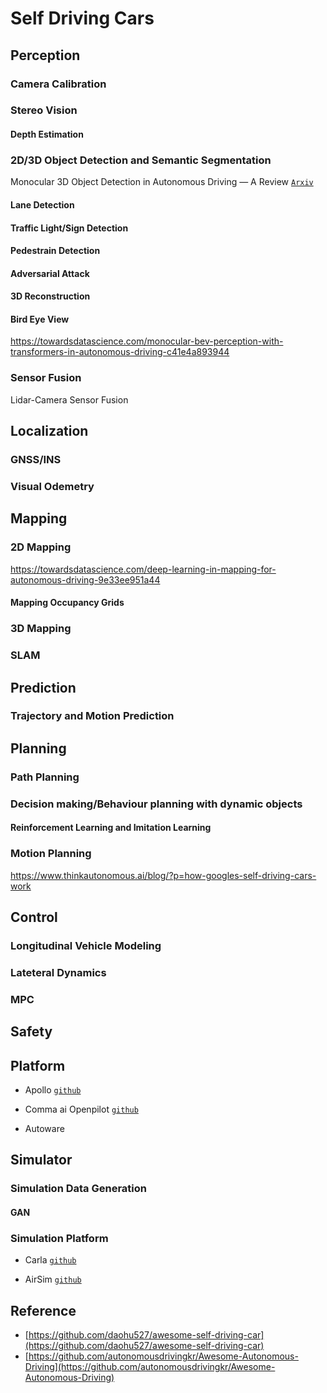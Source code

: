 # Self Driving Cars

## Perception

### Camera Calibration

### Stereo Vision

#### Depth Estimation

### 2D/3D Object Detection and Semantic Segmentation

Monocular 3D Object Detection in Autonomous Driving — A Review [`Arxiv`](https://towardsdatascience.com/monocular-3d-object-detection-in-autonomous-driving-2476a3c7f57e)

#### Lane Detection

#### Traffic Light/Sign Detection

#### Pedestrain Detection

#### Adversarial Attack

#### 3D Reconstruction

#### Bird Eye View 

https://towardsdatascience.com/monocular-bev-perception-with-transformers-in-autonomous-driving-c41e4a893944

### Sensor Fusion

Lidar-Camera Sensor Fusion

## Localization

### GNSS/INS

### Visual Odemetry

## Mapping

### 2D Mapping

https://towardsdatascience.com/deep-learning-in-mapping-for-autonomous-driving-9e33ee951a44

#### Mapping Occupancy Grids

### 3D Mapping

### SLAM

## Prediction

### Trajectory and Motion Prediction

## Planning

### Path Planning

### Decision making/Behaviour planning with dynamic objects

#### Reinforcement Learning and Imitation Learning

### Motion Planning

https://www.thinkautonomous.ai/blog/?p=how-googles-self-driving-cars-work

## Control

### Longitudinal Vehicle Modeling

### Lateteral Dynamics 

### MPC

## Safety


## Platform

* Apollo [`github`](https://github.com/ApolloAuto/apollo)

* Comma ai Openpilot [`github`](https://github.com/commaai/openpilot)

* Autoware



## Simulator

### Simulation Data Generation

#### GAN

### Simulation Platform

* Carla [`github`](https://github.com/carla-simulator/carla)

* AirSim [`github`](https://github.com/Microsoft/AirSim)

## Reference

* [https://github.com/daohu527/awesome-self-driving-car](https://github.com/daohu527/awesome-self-driving-car)
* [https://github.com/autonomousdrivingkr/Awesome-Autonomous-Driving](https://github.com/autonomousdrivingkr/Awesome-Autonomous-Driving)
